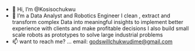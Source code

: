 - 👋 Hi, I’m @Kosisochukwu
- 👀 I’m a Data Analyst and Robotics Engineer 
  I clean , extract and transform complex Data into meaningful insights to implement better experience with clients and make profitable decisions
  I also build small scale robots as prototypes to solve large industrial problems
- 📫 want to reach me? ...  email: godswillchukwudime@gmail.com
